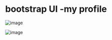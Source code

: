 # bootstrap UI -my profile

![image](https://user-images.githubusercontent.com/9821180/235460220-99fc65e7-7d74-432f-8142-715a743e1790.png)

![image](https://user-images.githubusercontent.com/9821180/235460268-aa5e9737-7ac9-4bff-8a37-6b66bccee497.png)
